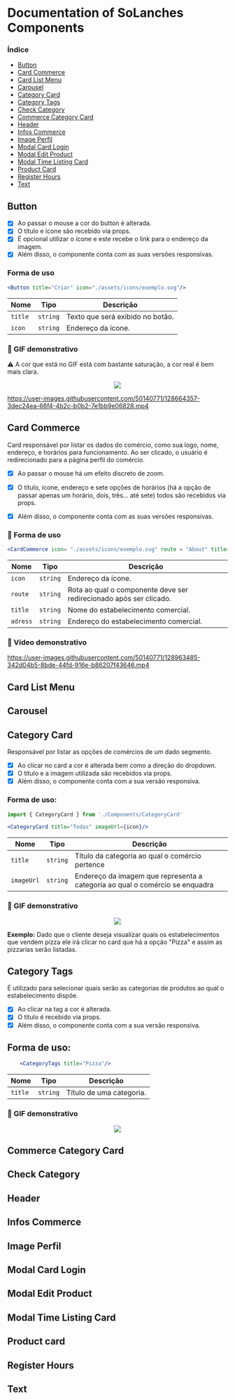 # Documentation of SoLanches Components

### Índice

- [Button](#Button)
- [Card Commerce](#Card-Commerce)
- [Card List Menu](#Card-List-Menu)
- [Carousel](#Carousel)
- [Category Card](#Category-Card)
- [Category Tags](#Category-Tags)
- [Check Category](#Check-Category)
- [Commerce Category Card](#Commerce-Category-Card)
- [Header](#Header)
- [Infos Commerce](#Infos-Commerce)
- [Image Perfil](#Image-Perfil)
- [Modal Card Login](#Modal-Card-Login)
- [Modal Edit Product](#Modal-Edit-Product)
- [Modal Time Listing Card](#Modal-Time-Listing-Card)
- [Product Card](#Product-Card)
- [Register Hours](#Register-Hours)
- [Text](#Text)

## Button

- [X] Ao passar o mouse a cor do button é alterada.
- [x] O título e ícone são recebido via props.
- [x] É opcional utilizar o ícone e este recebe o link para o endereço da imagem.
- [X] Além disso, o componente conta com as suas versões responsivas.

### Forma de uso 
``` jsx
<Button title="Criar" icon="./assets/icons/exemplo.svg"/>
```

| Nome        | Tipo    | Descrição|
| ----------- | ----------|------------------------------- |
| `title`     | `string`  | Texto que será exibido no botão.|
| `icon`  | `string`  | Endereço da ícone.|

### :movie_camera: GIF demonstrativo
:warning: A cor que está no GIF está com bastante saturação, a cor real é bem mais clara.

<p align=center >
<img src="https://user-images.githubusercontent.com/50140771/128616352-38370970-5ff6-45a4-ba93-9828851b4d5a.gif"/>

https://user-images.githubusercontent.com/50140771/128664357-3dec24ea-66f4-4b2c-b0b2-7e1bb9e06828.mp4

## Card Commerce

Card responsável por listar os dados do comércio, como sua logo, nome, endereço, e horários para funcionamento.
Ao ser clicado, o usuário é redirecionado para a página perfil do comércio.
- [X] Ao passar o mouse há um efeito discreto de zoom.
- [x] O título, ícone, endereço e sete opções de horários (há a opção de passar apenas um horário, dois,  três... até sete) todos são recebidos via props.
- [X] Além disso, o componente conta com as suas versões responsivas.


### :page_facing_up:  Forma de uso 

``` jsx
<CardCommerce icon= "./assets/icons/exemplo.svg" route = "About" title="Hamburgueria Lá em Robson" adress= "Rua Celso Cirne, 449 - Solânea "/ >
```
| Nome        | Tipo    | Descrição|
| ----------- | ----------|------------------------------- |
| `icon`     | `string`  | Endereço da ícone.|
| `route`  | `string`  | Rota ao qual o componente deve ser redirecionado após ser clicado.|
| `title`     | `string`  | Nome do estabelecimento comercial.|
| `adress`  | `string`  | Endereço do estabelecimento comercial.|


### :movie_camera: Vídeo demonstrativo

https://user-images.githubusercontent.com/50140771/128963485-342d04b5-8bde-44fd-916e-b86207f43646.mp4
  
## Card List Menu

## Carousel

## Category Card

Responsável por listar as opções de comércios de um dado segmento.

- [X] Ao clicar no card a cor é alterada bem como a direção do dropdown.
- [X] O título e a imagem utilizada são recebidos via props.
- [X] Além disso, o componente conta com a sua versão responsiva.

### Forma de uso:

```jsx
import { CategoryCard } from './Components/CategoryCard'

<CategoryCard title="Todas" imageUrl={icon}/>

```

| Nome        | Tipo    | Descrição|
| ----------- | ----------|------------------------------- |
| `title`     | `string`  | Título da categoria ao qual o comércio pertence|
| `imageUrl`  | `string`  | Endereço da imagem que representa a categoria ao qual o comércio se enquadra|


### :movie_camera: GIF demonstrativo

<p align=center >
<img src="https://user-images.githubusercontent.com/50140771/128279159-be15f44e-fbd5-4201-8201-0dea0a34b684.gif"/>
 </p> 

**Exemplo:** Dado que o cliente deseja visualizar quais os estabelecimentos que vendem pizza
ele irá clicar no card que há a opção "Pizza" e assim as pizzarias serão listadas.

## Category Tags

É utilizado para selecionar quais serão as categorias de produtos ao qual o estabelecimento dispõe.

- [X] Ao clicar na tag a cor é alterada.
- [x] O título é recebido via props.
- [X] Além disso, o componente conta com a sua versão responsiva.

## Forma de uso: 

``` jsx
    <CategoryTags title="Pizza"/>
```
| Nome        | Tipo    | Descrição|
| ----------- | ----------|------------------------------- |
| `title`     | `string`  | Título de uma categoria. |

### :movie_camera: GIF demonstrativo

<p align=center >
<img src="https://user-images.githubusercontent.com/50140771/128273336-e2033fd1-bd77-4c1a-a2c9-111a1efb95a0.gif"/>
    
## Commerce Category Card
  
## Check Category
  
## Header
 
## Infos Commerce
  
## Image Perfil

## Modal Card Login

## Modal Edit Product 

## Modal Time Listing Card
  
## Product card
 
## Register Hours
 
## Text
